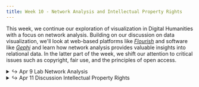 ```yaml
---
title: Week 10 - Network Analysis and Intellectual Property Rights
---
```


This week, we continue our exploration of visualization in Digital Humanities with a focus on network analysis. Building on our discussion on data visualization, we'll look at web-based platforms like [_Flourish_](https://flourish.studio/) and software like [_Gephi_](https://gephi.org/) and learn how network analysis provides valuable insights into relational data. In the latter part of the week, we shift our attention to critical issues such as copyright, fair use, and the principles of open access.

<details>
  <summary class="session-summary">
    <span class="arrow">↪</span>
    <span class="date-label">Apr 9</span>
    <span class="label label-red">Lab</span>
    <span class="session-title">Network Analysis</span>
  </summary>
  <div markdown="1">
- Slides (_coming soon_)
- Pre-Class Reflection
  - [Weingart, Scott B. “Demystifying Networks, Parts I & II.”](https://app.perusall.com/courses/introdh24/demystifying-networks-parts-i-and-ii-journal-of-digital-humanities-339819935) _Journal of Digital Humanities_, vol. 1, no. 1, 2011.
  - [Rhodes Ii, Mark Alan. “Paul Robeson’s Place in YouTube: A Social Spatial Network Analysis of Digital Heritage.”](https://app.perusall.com/courses/introdh24/paul-robeson-s-place-in-youtube-a-social-spatial-network-analysis-of-digital-heritage) _Digital Scholarship in the Humanities_, vol. 34, no. 1, Apr. 2019, pp. 174–88.
  - **Post your reflection in the** <a href="https://introtodh--spring2024.slack.com/archives/C06F1KS1ULT" style="color: #ee6374;">**#reflections** </a>**channel on Slack** <a style="color: #ee6374;">**before 9am on the day of our class.**</a>
</div>
</details>

<details>
  <summary class="session-summary">
    <span class="arrow">↪</span>
    <span class="date-label">Apr 11</span>
    <span class="label label-blue">Discussion</span>
    <span class="session-title">Intellectual Property Rights</span>
  </summary>
  <div markdown="1">
- Slides (_coming soon_)
- Pre-Class Reflection:
  - [Haggerty, Kenneth. “Intellectual Property Guidelines for the Digital Humanities.”](https://app.perusall.com/courses/introdh24/haggerty_2020_intellectual-property-guidelines-for-the-digital-humanities) _Routledge International Handbook of Research Methods in Digital Humanities_, edited by Kristen Schuster and Stuart Dunn, Routledge, 2020, pp. 428–40.
  - **Post your reflection in the** <a href="https://introtodh--spring2024.slack.com/archives/C06F1KS1ULT" style="color: #ee6374;">**#reflections** </a>**channel on Slack** <a style="color: #ee6374;">**before 9am on the day of our class.**</a>

</div>
</details>
